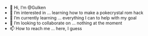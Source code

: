 - 👋 Hi, I’m @Gulken
- 👀 I’m interested in ... learning how to make a pokecrystal rom hack
- 🌱 I’m currently learning ... everything I can to help with my goal
- 💞️ I’m looking to collaborate on ... nothing at the moment
- 📫 How to reach me ... here, I guess

<!---
Gulken/Gulken is a ✨ special ✨ repository because its `README.md` (this file) appears on your GitHub profile.
You can click the Preview link to take a look at your changes.
--->
